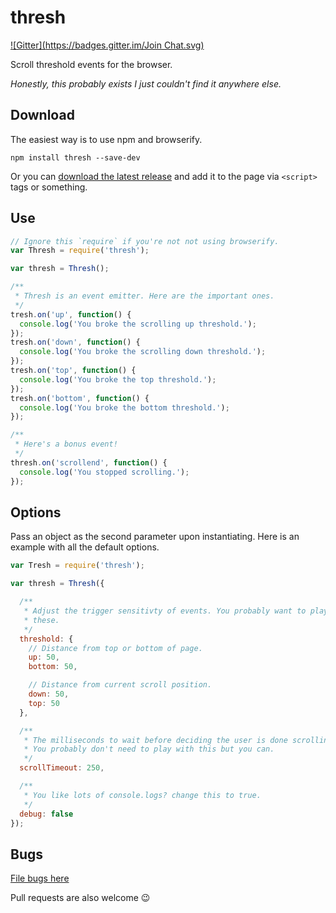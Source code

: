 # thresh
[![Gitter](https://badges.gitter.im/Join Chat.svg)](https://gitter.im/LegitTalon/thresh?utm_source=badge&utm_medium=badge&utm_campaign=pr-badge&utm_content=badge)

Scroll threshold events for the browser.

*Honestly, this probably exists I just couldn't find it anywhere else.*


## Download

The easiest way is to use npm and browserify.

```
npm install thresh --save-dev
```

Or you can [download the latest release](https://github.com/LegitTalon/thresh/releases)
and add it to the page via `<script>` tags or something.

## Use

```javascript
// Ignore this `require` if you're not not using browserify.
var Thresh = require('thresh');

var thresh = Thresh();

/**
 * Thresh is an event emitter. Here are the important ones.
 */
tresh.on('up', function() {
  console.log('You broke the scrolling up threshold.');
});
tresh.on('down', function() {
  console.log('You broke the scrolling down threshold.');
});
tresh.on('top', function() {
  console.log('You broke the top threshold.');
});
tresh.on('bottom', function() {
  console.log('You broke the bottom threshold.');
});

/**
 * Here's a bonus event!
 */
thresh.on('scrollend', function() {
  console.log('You stopped scrolling.');
});
```

## Options

Pass an object as the second parameter upon instantiating. Here is an example
with all the default options.

```javascript
var Tresh = require('thresh');

var thresh = Thresh({

  /**
   * Adjust the trigger sensitivty of events. You probably want to play with
   * these.
   */
  threshold: {
    // Distance from top or bottom of page.
    up: 50,
    bottom: 50,

    // Distance from current scroll position.
    down: 50,
    top: 50
  },

  /**
   * The milliseconds to wait before deciding the user is done scrolling.
   * You probably don't need to play with this but you can.
   */
  scrollTimeout: 250,

  /**
   * You like lots of console.logs? change this to true.
   */
  debug: false
});
```

## Bugs

[File bugs here](https://github.com/LegitTalon/thresh/issues)

Pull requests are also welcome :wink:
